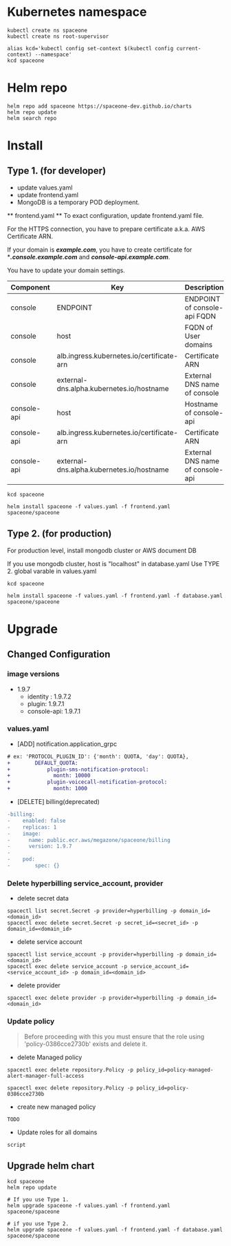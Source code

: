 # Kubernetes namespace

~~~
kubectl create ns spaceone
kubectl create ns root-supervisor

alias kcd='kubectl config set-context $(kubectl config current-context) --namespace'
kcd spaceone
~~~

# Helm repo

~~~
helm repo add spaceone https://spaceone-dev.github.io/charts
helm repo update
helm search repo
~~~

# Install

## Type 1. (for developer)
* update values.yaml
* update frontend.yaml
* MongoDB is a temporary POD deployment.

** frontend.yaml **
To exact configuration, update frontend.yaml file.

For the HTTPS connection, you have to prepare certificate a.k.a. AWS Certificate ARN.

If your domain is ***example.com***, you have to create certificate for ****.console.example.com*** and ***console-api.example.com***.


You have to update your domain settings.

| Component |	Key 				| Description |
| --- 		| --- 				| --- |
| console	| ENDPOINT 			| ENDPOINT of console-api FQDN |
| console	| host				| FQDN of User domains |
| console	| alb.ingress.kubernetes.io/certificate-arn |  Certificate ARN |
| console 	| external-dns.alpha.kubernetes.io/hostname | External DNS name of console	|
| console-api	| host				| Hostname of console-api |
| console-api	| alb.ingress.kubernetes.io/certificate-arn |  Certificate ARN |
| console-api	| external-dns.alpha.kubernetes.io/hostname | External DNS name of console-api	|

~~~
kcd spaceone

helm install spaceone -f values.yaml -f frontend.yaml spaceone/spaceone

~~~


## Type 2. (for production)

For production level, install mongodb cluster or AWS document DB

If you use mongodb cluster,
host is "localhost" in database.yaml
Use TYPE 2. global varable in values.yaml

~~~
kcd spaceone

helm install spaceone -f values.yaml -f frontend.yaml -f database.yaml spaceone/spaceone

~~~

# Upgrade
## Changed Configuration
### image versions
- 1.9.7
    - identity : 1.9.7.2
    - plugin: 1.9.7.1
    - console-api: 1.9.7.1

### values.yaml
- [ADD] notification.application_grpc
```diff
# ex: 'PROTOCOL_PLUGIN_ID': {'month': QUOTA, 'day': QUOTA},
+        DEFAULT_QUOTA:
+            plugin-sms-notification-protocol:
+              month: 10000
+            plugin-voicecall-notification-protocol:
+              month: 1000

```
- [DELETE] billing(deprecated)
```diff
-billing:
-    enabled: false
-    replicas: 1
-    image:
-      name: public.ecr.aws/megazone/spaceone/billing
-      version: 1.9.7
-
-    pod:
-        spec: {}
```

### Delete hyperbilling service_account, provider
- delete secret data
```
spacectl list secret.Secret -p provider=hyperbilling -p domain_id=<domain_id>
spacectl exec delete secret.Secret -p secret_id=<secret_id> -p domain_id=<domain_id>
```
- delete service account
```
spacectl list service_account -p provider=hyperbilling -p domain_id=<domain_id>
spacectl exec delete service_account -p service_account_id=<service_account_id> -p domain_id=<domain_id>
```
- delete provider
```
spacectl exec delete provider -p provider=hyperbilling -p domain_id=<domain_id>
```

### Update policy
> Before proceeding with this you must ensure that the role using 'policy-0386cce2730b' exists and delete it.

- delete Managed policy
```
spacectl exec delete repository.Policy -p policy_id=policy-managed-alert-manager-full-access

spacectl exec delete repository.Policy -p policy_id=policy-0386cce2730b
```

- create new managed policy
```
TODO
```

- Update roles for all domains
```
script
```

## Upgrade helm chart

~~~
kcd spaceone
helm repo update

# If you use Type 1.
helm upgrade spaceone -f values.yaml -f frontend.yaml spaceone/spaceone

# if you use Type 2.
helm upgrade spaceone -f values.yaml -f frontend.yaml -f database.yaml spaceone/spaceone
~~~
